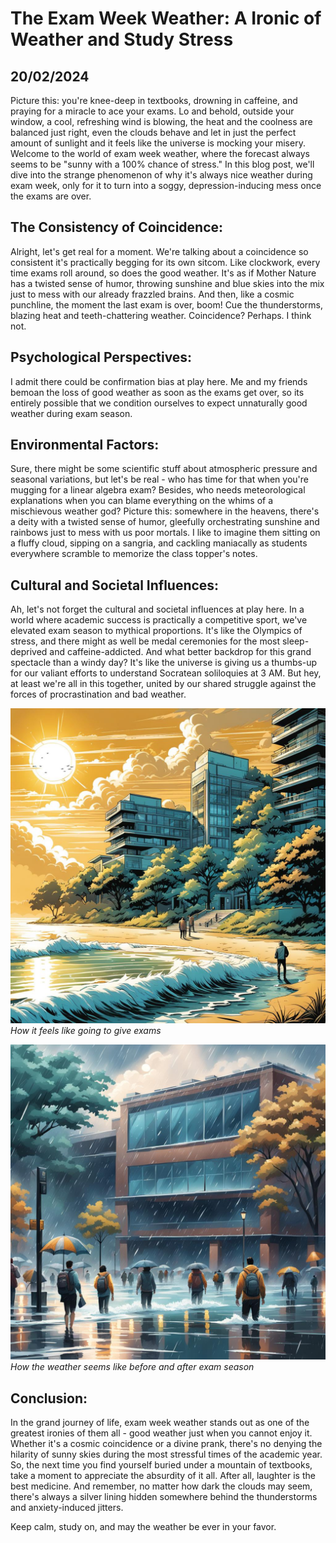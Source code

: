 # The Exam Week Weather: A Ironic of Weather and Study Stress
## 20/02/2024

Picture this: you're knee-deep in textbooks, drowning in caffeine, and praying for a miracle to ace your exams. Lo and behold, outside your window, a cool, refreshing wind is blowing, the heat and the coolness are balanced just right, even the clouds behave and let in just the perfect amount of sunlight and it feels like the universe is mocking your misery. Welcome to the world of exam week weather, where the forecast always seems to be "sunny with a 100% chance of stress." In this blog post, we'll dive into the  strange phenomenon of why it's always nice weather during exam week, only for it to turn into a soggy, depression-inducing mess once the exams are over.

## The Consistency of Coincidence:

Alright, let's get real for a moment. We're talking about a coincidence so consistent it's practically begging for its own sitcom. Like clockwork, every time exams roll around, so does the good weather. It's as if Mother Nature has a twisted sense of humor, throwing sunshine and blue skies into the mix just to mess with our already frazzled brains. And then, like a cosmic punchline, the moment the last exam is over, boom! Cue the thunderstorms, blazing heat and teeth-chattering weather. Coincidence? Perhaps. I think not.

## Psychological Perspectives:

I admit there could be confirmation bias at play here. Me and my friends bemoan the loss of good weather as soon as the exams get over, so its entirely possible that we condition ourselves to expect unnaturally good weather during exam season. 

## Environmental Factors:

Sure, there might be some scientific stuff about atmospheric pressure and seasonal variations, but let's be real - who has time for that when you're mugging for a linear algebra exam? Besides, who needs meteorological explanations when you can blame everything on the whims of a mischievous weather god? Picture this: somewhere in the heavens, there's a deity with a twisted sense of humor, gleefully orchestrating sunshine and rainbows just to mess with us poor mortals. I like to imagine them sitting on a fluffy cloud, sipping on a sangria, and cackling maniacally as students everywhere scramble to memorize the class topper's notes.

## Cultural and Societal Influences:

Ah, let's not forget the cultural and societal influences at play here. In a world where academic success is practically a competitive sport, we've elevated exam season to mythical proportions. It's like the Olympics of stress, and there might as well be medal ceremonies for the most sleep-deprived and caffeine-addicted. And what better backdrop for this grand spectacle than a windy day? It's like the universe is giving us a thumbs-up for our valiant efforts to understand Socratean soliloquies at 3 AM. But hey, at least we're all in this together, united by our shared struggle against the forces of procrastination and bad weather. 

![During exams](https://github.com/CodingLife1024/blog-content/blob/main/images/weather1.jpg?raw=true)
*How it feels like going to give exams*

![Before and after exams](https://github.com/CodingLife1024/blog-content/blob/main/images/weather2.jpg?raw=true)
*How the weather seems like before and after exam season*


## Conclusion:

In the grand journey of life, exam week weather stands out as one of the greatest ironies of them all - good weather just when you cannot enjoy it. Whether it's a cosmic coincidence or a divine prank, there's no denying the hilarity of sunny skies during the most stressful times of the academic year. So, the next time you find yourself buried under a mountain of textbooks, take a moment to appreciate the absurdity of it all. After all, laughter is the best medicine. And remember, no matter how dark the clouds may seem, there's always a silver lining hidden somewhere behind the thunderstorms and anxiety-induced jitters. 

Keep calm, study on, and may the weather be ever in your favor.